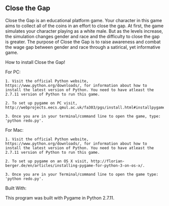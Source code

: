 Close the Gap
---------------------------------------------------------------------------------------------------------------------------------------

Close the Gap is an educational platform game. Your character in this game aims to collect all of the coins in an effort to close the gap. At first, the game simulates your character playing as a white male. But as the levels increase, the simulation changes gender and race and the difficulty to close the gap is greater. The purpose of Close the Gap is to raise awareness and combat the wage gap between gender and race through a satirical, yet informative game.

How to install Close the Gap!

For PC:

	1. Visit the official Python website, https://www.python.org/downloads/, for information about how to install the latest version of Python. You need to have atleast the 2.7.11 version of Python to run this game.
	
	2. To set up pygame on PC visit, http://webprojects.eecs.qmul.ac.uk/fa303/pgs/install.html#installpygamelinux
	
	3. Once you are in your terminal/command line to open the game, type: 'python redo.py'.

For Mac:

	1. Visit the official Python website, https://www.python.org/downloads/, for information about how to install the latest version of Python. You need to have atleast the 2.7.11 version of Python to run this game.

	2. To set up pygame on an OS X visit, http://florian-berger.de/en/articles/installing-pygame-for-python-3-on-os-x/.

	3. Once you are in your Terminal/command line to open the game type: 'python redo.py'.

Built With:

This program was built with Pygame in Python 2.7.11.
